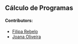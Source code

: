 ## Cálculo de Programas

#### Contributors:
 - [Filipa Rebelo](https://github.com/Filipagit)
 - [Joana Oliveira](https://github.com/joanaaVO)
